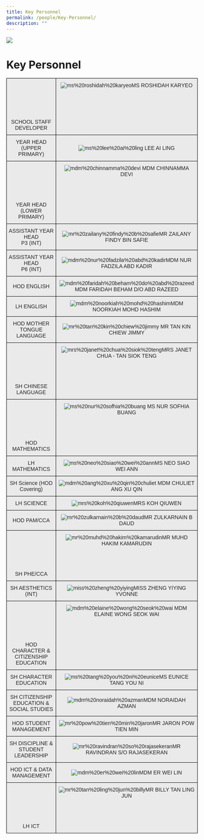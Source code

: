 ```yaml
---
title: Key Personnel
permalink: /people/Key-Personnel/
description: ""
---
```

![](/images/Banner.png)

Key Personnel
=============



<style type="text/css">
.tg  {border-collapse:collapse;border-spacing:0;}
.tg td{border-color:black;border-style:solid;border-width:1px;font-family:Arial, sans-serif;font-size:14px;
  overflow:hidden;padding:10px 5px;word-break:normal;}
.tg th{border-color:black;border-style:solid;border-width:1px;font-family:Arial, sans-serif;font-size:14px;
  font-weight:normal;overflow:hidden;padding:10px 5px;word-break:normal;}
.tg .tg-ii8k{background-color:#EAEAEA;color:#222;text-align:center;vertical-align:top}
.tg .tg-ku5w{background-color:#EAEAEA;color:#222;text-align:center;vertical-align:middle}
</style>
<table class="tg">
  <tbody>
    <tr>
      <td class="tg-ii8k"><br>
      <br>
      <br>
      <br>
      <br>
      <br>
      SCHOOL STAFF DEVELOPER<br></td>
      <td class="tg-ii8k"><img alt="ms%20roshidah%20karyeo" src="/images/Staff%20Photos%202023/KPs/ms%20roshidah%20karyeo.jpg">MS ROSHIDAH KARYEO<br></td>
    </tr>
    <tr>
      <td class="tg-ku5w"><span style="color:#222;background-color:#EAEAEA">YEAR HEAD<br>
      (UPPER PRIMARY)</span><br></td>
      <td class="tg-ku5w"><span style="color:#222;background-color:#EAEAEA"><img alt="ms%20lee%20ai%20ling" src="/images/Staff%20Photos%202023/KPs/ms%20lee%20ai%20ling.jpg"> LEE AI LING</span></td>
    </tr>
    <tr>
      <td class="tg-ii8k"><br>
      <br>
      <br>
      <br>
      <br>
      <br>
      YEAR HEAD<br>
      (LOWER PRIMARY)<br></td>
      <td class="tg-ii8k"><img alt="mdm%20chinnamma%20devi" src="/images/Staff%20Photos%202023/KPs/mdm%20chinnamma%20devi.jpg"> MDM CHINNAMMA DEVI<br></td>
    </tr>
    <tr>
      <td class="tg-ku5w"><span style="color:#222;background-color:#EAEAEA">ASSISTANT YEAR HEAD<br>
      P3 (INT)<br></span></td>
      <td class="tg-ku5w"><span style="color:#222;background-color:#EAEAEA"><img alt="mr%20zailany%20findy%20b%20safie" src="/images/Staff%20Photos%202023/KPs/mr%20zailany%20findy%20b%20safie.jpg">MR ZAILANY FINDY BIN SAFIE</span><br></td>
    </tr>
    <tr>
      <td class="tg-ku5w"><span style="color:#222;background-color:#EAEAEA">ASSISTANT YEAR HEAD<br>
      P6 (INT)<br></span></td>
      <td class="tg-ku5w"><span style="color:#222;background-color:#EAEAEA"><img alt="mdm%20nur%20fadzila%20abd%20kadir" src="/images/Staff%20Photos%202023/KPs/mdm%20nur%20fadzila%20abd%20kadir.jpg">MDM NUR FADZILA ABD KADIR</span><br></td>
    </tr>
    <tr>
      <td class="tg-ku5w"><span style="color:#222;background-color:#EAEAEA">HOD ENGLISH</span><br></td>
      <td class="tg-ku5w"><span style="color:#222;background-color:#EAEAEA"><img alt="mdm%20faridah%20beham%20do%20abd%20razeed" src="/images/Staff%20Photos%202023/KPs/mdm%20faridah%20beham%20do%20abd%20razeed.jpg">MDM FARIDAH BEHAM D/O ABD RAZEED</span><br></td>
    </tr>
    <tr>
      <td class="tg-ku5w"><span style="color:#222;background-color:#EAEAEA">LH ENGLISH</span><br></td>
      <td class="tg-ku5w"><span style="color:#222;background-color:#EAEAEA"><img alt="mdm%20noorkiah%20mohd%20hashim" src="/images/Staff%20Photos%202023/KPs/mdm%20noorkiah%20mohd%20hashim.jpg">MDM NOORKIAH MOHD HASHIM</span><br></td>
    </tr>
    <tr>
      <td class="tg-ku5w"><span style="color:#222;background-color:#EAEAEA">HOD MOTHER TONGUE LANGUAGE</span><br></td>
      <td class="tg-ku5w"><span style="color:#222;background-color:#EAEAEA"><img alt="mr%20tan%20kin%20chiew%20jimmy" src="/images/Staff%20Photos%202023/KPs/mr%20tan%20kin%20chiew%20jimmy.jpg"> MR TAN KIN CHIEW JIMMY</span><br></td>
    </tr>
    <tr>
      <td class="tg-ii8k"><br>
      <br>
      <br>
      <br>
      <br>
      <br>
      SH CHINESE LANGUAGE<br></td>
      <td class="tg-ii8k"><img alt="mrs%20janet%20chua%20siok%20teng" src="/images/Staff%20Photos%202023/KPs/mrs%20janet%20chua%20siok%20teng.jpg">MRS JANET CHUA - TAN SIOK TENG<br></td>
    </tr>
    <tr>
      <td class="tg-ii8k"><br>
      <br>
      <br>
      <br>
      <br>
      <br>
      HOD MATHEMATICS<br></td>
      <td class="tg-ii8k"><img alt="ms%20nur%20sofhia%20buang" src="/images/Staff%20Photos%202023/KPs/ms%20nur%20sofhia%20buang.jpg"> MS NUR SOFHIA BUANG<br></td>
    </tr>
    <tr>
      <td class="tg-ku5w"><span style="color:#222;background-color:#EAEAEA">LH MATHEMATICS</span><br></td>
      <td class="tg-ku5w"><span style="color:#222;background-color:#EAEAEA"><img alt="ms%20neo%20siao%20wei%20ann" src="/images/Staff%20Photos%202023/KPs/ms%20neo%20siao%20wei%20ann.jpg">MS NEO SIAO WEI ANN</span><br></td>
    </tr>
    <tr>
      <td class="tg-ku5w"><span style="color:#222;background-color:#EAEAEA">SH Science (HOD Covering)</span><br></td>
      <td class="tg-ku5w"><span style="color:#222;background-color:#EAEAEA"><img alt="mdm%20ang%20xu%20qin%20chuliet" src="/images/Staff%20Photos%202023/KPs/mdm%20ang%20xu%20qin%20chuliet.jpg"> MDM CHULIET ANG XU QIN</span><br></td>
    </tr>
    <tr>
      <td class="tg-ku5w"><span style="color:#222;background-color:#EAEAEA">LH SCIENCE</span><br></td>
      <td class="tg-ku5w"><span style="color:#222;background-color:#EAEAEA"><img alt="mrs%20koh%20qiuwen" src="/images/Staff%20Photos%202023/KPs/mrs%20koh%20qiuwen.jpg">MRS KOH QIUWEN</span><br></td>
    </tr>
    <tr>
      <td class="tg-ku5w"><span style="color:#222;background-color:#EAEAEA">HOD PAM/CCA</span><br></td>
      <td class="tg-ku5w"><span style="color:#222;background-color:#EAEAEA"><img alt="mr%20zulkarnain%20b%20daud" src="/images/Staff%20Photos%202023/KPs/mr%20zulkarnain%20b%20daud.jpg">MR ZULKARNAIN B DAUD</span><br></td>
    </tr>
    <tr>
      <td class="tg-ii8k"><br>
      <br>
      <br>
      <br>
      <br>
      <br>
      SH PHE/CCA<br></td>
      <td class="tg-ii8k"><img alt="mr%20muhd%20hakim%20kamarudin" src="/images/Staff%20Photos%202023/KPs/mr%20muhd%20hakim%20kamarudin.jpg">MR MUHD HAKIM KAMARUDIN<br></td>
    </tr>
    <tr>
      <td class="tg-ku5w"><span style="color:#222;background-color:#EAEAEA">SH AESTHETICS (INT)</span><br></td>
      <td class="tg-ku5w"><span style="color:#222;background-color:#EAEAEA"><img alt="miss%20zheng%20yiying" src="/images/Staff%20Photos%202023/KPs/miss%20zheng%20yiying.jpg">MISS ZHENG YIYING YVONNE</span><br></td>
    </tr>
    <tr>
      <td class="tg-ii8k"><br>
      <br>
      <br>
      <br>
      <br>
      <br>
      HOD CHARACTER &amp; CITIZENSHIP EDUCATION<br></td>
      <td class="tg-ii8k"><img alt="mdm%20elaine%20wong%20seok%20wai" src="/images/Staff%20Photos%202023/KPs/mdm%20elaine%20wong%20seok%20wai.jpg"> MDM ELAINE WONG SEOK WAI<br></td>
    </tr>
    <tr>
      <td class="tg-ku5w"><span style="color:#222;background-color:#EAEAEA">SH CHARACTER EDUCATION<br></span></td>
      <td class="tg-ku5w"><img alt="ms%20tang%20you%20ni%20eunice" src="/images/Staff%20Photos%202023/KPs/ms%20tang%20you%20ni%20eunice.jpg">MS EUNICE TANG YOU NI<br></td>
    </tr>
    <tr>
      <td class="tg-ku5w"><span style="color:#222;background-color:#EAEAEA">SH CITIZENSHIP EDUCATION &amp; SOCIAL STUDIES</span></td>
      <td class="tg-ku5w"><img alt="mdm%20noraidah%20azman" src="/images/Staff%20Photos%202023/KPs/mdm%20noraidah%20azman.jpg">MDM NORAIDAH AZMAN<br></td>
    </tr>
    <tr>
      <td class="tg-ku5w"><span style="color:#222;background-color:#EAEAEA">HOD STUDENT MANAGEMENT</span></td>
      <td class="tg-ku5w"><img alt="mr%20pow%20tien%20min%20jaron" src="/images/Staff%20Photos%202023/KPs/mr%20pow%20tien%20min%20jaron.jpg">MR JARON POW TIEN MIN<br></td>
    </tr>
    <tr>
      <td class="tg-ku5w"><span style="color:#222;background-color:#EAEAEA">SH DISCIPLINE &amp; STUDENT LEADERSHIP</span><br></td>
      <td class="tg-ku5w"><img alt="mr%20ravindran%20so%20rajasekeran" src="/images/Staff%20Photos%202023/KPs/mr%20ravindran%20so%20rajasekeran.jpg">MR RAVINDRAN S/O RAJASEKERAN<br></td>
    </tr>
    <tr>
      <td class="tg-ku5w"><span style="color:#222;background-color:#EAEAEA">HOD ICT &amp; DATA MANAGEMENT</span></td>
      <td class="tg-ku5w"><img alt="mdm%20er%20wei%20lin" src="/images/Staff%20Photos%202023/KPs/mdm%20er%20wei%20lin.jpg">MDM ER WEI LIN<br></td>
    </tr>
    <tr>
      <td class="tg-ii8k"><br>
      <br>
      <br>
      <br>
      <br>
      <br>
      LH ICT</td>
      <td class="tg-ii8k"><img alt="mr%20tan%20ling%20jun%20billy" src="/images/Staff%20Photos%202023/KPs/mr%20tan%20ling%20jun%20billy.jpg">MR BILLY TAN LING JUN<br></td>
    </tr>
  </tbody>
</table>
